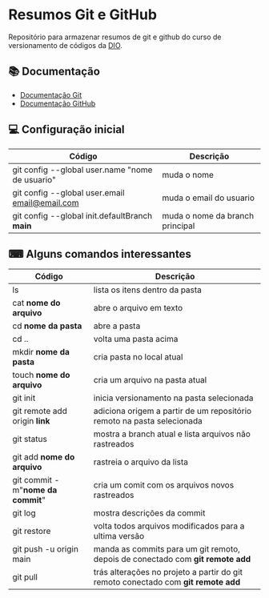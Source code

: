 
# Resumos Git e GitHub

Repositório para armazenar resumos de git e github do curso de versionamento de códigos da [DIO](https://www.dio.me/).

## 📚 Documentação
- [Documentação Git](https://git-scm.com/doc)
- [Documentação GitHub](https://docs.github.com/)

## 💻 Configuração inicial

| Código | Descrição |
|------|------|
| git config --global user.name "nome de usuario" | muda o nome |
| git config --global user.email email@email.com | muda o email do usuario |
| git config --global init.defaultBranch **main** | muda o nome da branch principal |

## ⌨ Alguns comandos interessantes
| Código | Descrição |
|------|------|
| ls | lista os itens dentro da pasta |
| cat **nome do arquivo** | abre o arquivo em texto |
| cd **nome da pasta** | abre a pasta |
| cd .. | volta uma pasta acima |
| mkdir **nome da pasta** | cria pasta no local atual |
| touch **nome do arquivo** | cria um arquivo na pasta atual |
| git init | inicia versionamento na pasta selecionada |
| git remote add origin **link** | adiciona origem a partir de um repositório remoto na pasta selecionada |
| git status | mostra a branch atual e lista arquivos não rastreados |
| git add **nome do arquivo** | rastreia o arquivo da lista |
| git commit -m"**nome da commit**" | cria um comit com os arquivos novos rastreados |
| git log | mostra descrições da commit |
| git restore | volta todos arquivos modificados para a ultima versão |
| git push -u origin main | manda as commits para um git remoto, depois de conectado com **git remote add** |
| git pull | trás alterações no projeto a partir do git remoto conectado com **git remote add** |
